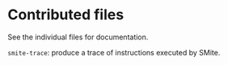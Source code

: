 # Contributed files

See the individual files for documentation.

`smite-trace`: produce a trace of instructions executed by SMite.